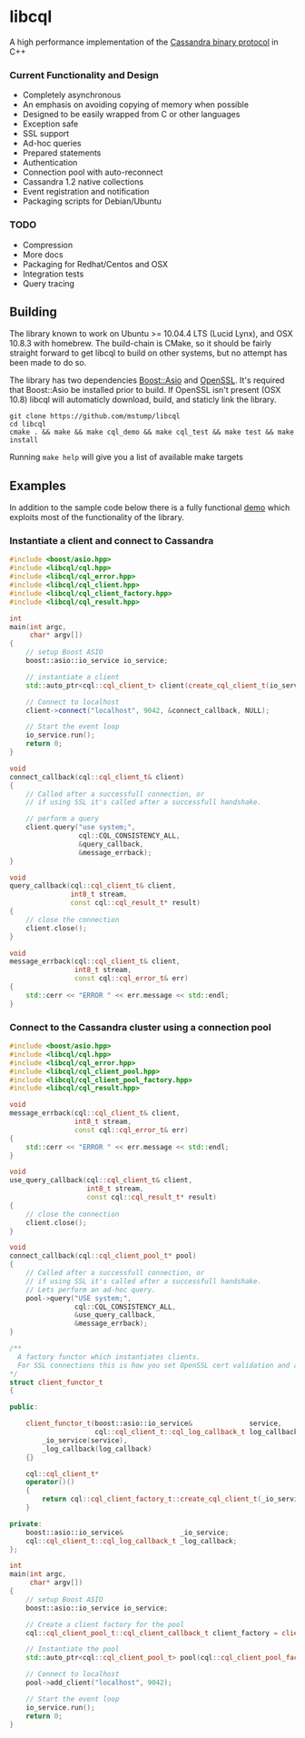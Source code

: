 libcql
======

A high performance implementation of the [Cassandra binary protocol](https://github.com/apache/cassandra/blob/trunk/doc/native_protocol_v1.spec) in C++

### Current Functionality and Design
- Completely asynchronous
- An emphasis on avoiding copying of memory when possible
- Designed to be easily wrapped from C or other languages
- Exception safe
- SSL support
- Ad-hoc queries
- Prepared statements
- Authentication
- Connection pool with auto-reconnect
- Cassandra 1.2 native collections
- Event registration and notification
- Packaging scripts for Debian/Ubuntu

### TODO
- Compression
- More docs
- Packaging for Redhat/Centos and OSX
- Integration tests
- Query tracing

## Building
The library known to work on Ubuntu >= 10.04.4 LTS (Lucid Lynx), and OSX 10.8.3 with homebrew. The build-chain is CMake, so it should be fairly straight forward to get libcql to build on other systems, but no attempt has been made to do so.

The library has two dependencies [Boost::Asio](http://www.boost.org/doc/libs/1_53_0/doc/html/boost_asio.html) and [OpenSSL](http://www.openssl.org/). It's required that Boost::Asio be installed prior to build. If OpenSSL isn't present (OSX 10.8) libcql will automaticly download, build, and staticly link the library.

```
git clone https://github.com/mstump/libcql
cd libcql
cmake . && make && make cql_demo && make cql_test && make test && make install
```

Running ```make help``` will give you a list of available make targets

## Examples
In addition to the sample code below there is a fully functional [demo](https://github.com/mstump/libcql/blob/master/demo/main.cpp) which exploits most of the functionality of the library.


### Instantiate a client and connect to Cassandra
```c++
#include <boost/asio.hpp>
#include <libcql/cql.hpp>
#include <libcql/cql_error.hpp>
#include <libcql/cql_client.hpp>
#include <libcql/cql_client_factory.hpp>
#include <libcql/cql_result.hpp>

int
main(int argc,
     char* argv[])
{
    // setup Boost ASIO
    boost::asio::io_service io_service;

    // instantiate a client
    std::auto_ptr<cql::cql_client_t> client(create_cql_client_t(io_service));

    // Connect to localhost
    client->connect("localhost", 9042, &connect_callback, NULL);

    // Start the event loop
    io_service.run();
    return 0;
}

void
connect_callback(cql::cql_client_t& client)
{
    // Called after a successfull connection, or
    // if using SSL it's called after a successfull handshake.

    // perform a query
    client.query("use system;",
                 cql::CQL_CONSISTENCY_ALL,
                 &query_callback,
                 &message_errback);
}

void
query_callback(cql::cql_client_t& client,
               int8_t stream,
               const cql::cql_result_t* result)
{
    // close the connection
    client.close();
}

void
message_errback(cql::cql_client_t& client,
                int8_t stream,
                const cql::cql_error_t& err)
{
    std::cerr << "ERROR " << err.message << std::endl;
}


```


### Connect to the Cassandra cluster using a connection pool
```c++
#include <boost/asio.hpp>
#include <libcql/cql.hpp>
#include <libcql/cql_error.hpp>
#include <libcql/cql_client_pool.hpp>
#include <libcql/cql_client_pool_factory.hpp>
#include <libcql/cql_result.hpp>

void
message_errback(cql::cql_client_t& client,
                int8_t stream,
                const cql::cql_error_t& err)
{
    std::cerr << "ERROR " << err.message << std::endl;
}

void
use_query_callback(cql::cql_client_t& client,
                   int8_t stream,
                   const cql::cql_result_t* result)
{
    // close the connection
    client.close();
}

void
connect_callback(cql::cql_client_pool_t* pool)
{
    // Called after a successfull connection, or
    // if using SSL it's called after a successfull handshake.
    // Lets perform an ad-hoc query.
    pool->query("USE system;",
                cql::CQL_CONSISTENCY_ALL,
                &use_query_callback,
                &message_errback);
}

/**
  A factory functor which instantiates clients.
  For SSL connections this is how you set OpenSSL cert validation and algo options
*/
struct client_functor_t
{

public:

    client_functor_t(boost::asio::io_service&              service,
                     cql::cql_client_t::cql_log_callback_t log_callback) :
        _io_service(service),
        _log_callback(log_callback)
    {}

    cql::cql_client_t*
    operator()()
    {
        return cql::cql_client_factory_t::create_cql_client_t(_io_service, _log_callback);
    }

private:
    boost::asio::io_service&              _io_service;
    cql::cql_client_t::cql_log_callback_t _log_callback;
};

int
main(int argc,
     char* argv[])
{
    // setup Boost ASIO
    boost::asio::io_service io_service;

    // Create a client factory for the pool
    cql::cql_client_pool_t::cql_client_callback_t client_factory = client_functor_t(io_service, &log_callback);

    // Instantiate the pool
    std::auto_ptr<cql::cql_client_pool_t> pool(cql::cql_client_pool_factory_t::create_client_pool_t(client_factory, &connect_callback, NULL));

    // Connect to localhost
    pool->add_client("localhost", 9042);

    // Start the event loop
    io_service.run();
    return 0;
}

```
